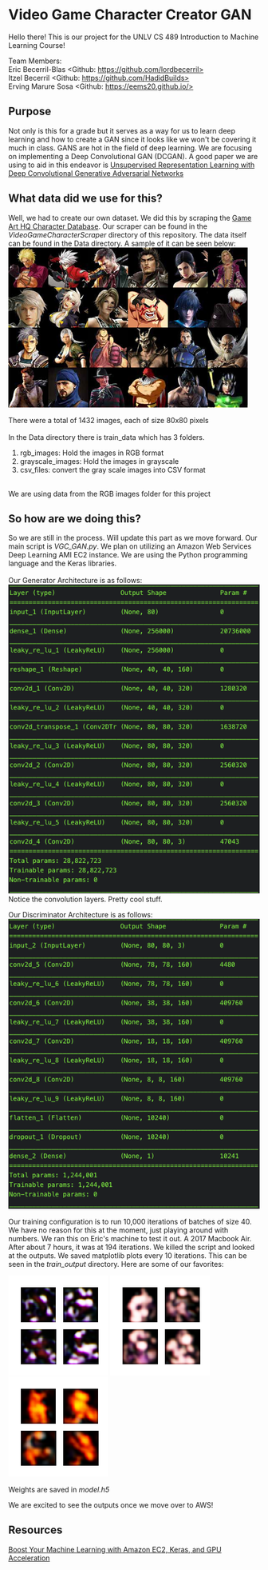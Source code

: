 # Video Game Character Creator GAN
Hello there! This is our project for the UNLV CS 489 Introduction to Machine Learning Course! <br/>

Team Members: <br/>
Eric Becerril-Blas    <Github: https://github.com/lordbecerril>  <br/>
Itzel Becerril        <Github: https://github.com/HadidBuilds>   <br/>
Erving Marure Sosa    <Github: https://eems20.github.io/>        <br/>

## Purpose
Not only is this for a grade but it serves as a way for us to learn deep learning and how to create a GAN since it looks like we won't be covering it much in class. GANS are hot in the field of deep learning. We are focusing on implementing a Deep Convolutional GAN (DCGAN). A good paper we are using to aid in this endeavor is [Unsupervised Representation Learning with Deep Convolutional Generative Adversarial Networks](https://arxiv.org/abs/1511.06434) <br/>

## What data did we use for this?
Well, we had to create our own dataset. We did this by scraping the [Game Art HQ Character Database](http://www.game-art-hq.com/52702/the-game-art-hq/). Our scraper can be found in the *VideoGameCharacterScraper* directory of this repository. The data itself can be found in the Data directory. A sample of it can be seen below: <br/>
![Example Board](./Data/data_sample.png)


There were a total of 1432 images, each of size 80x80 pixels <br/>
<br/>
In the Data directory there is train_data which has 3 folders. <br/>
1. rgb_images: Hold the images in RGB format
2. grayscale_images: Hold the images in grayscale
3. csv_files: convert the gray scale images into CSV format
 <br/>
We are using data from the RGB images folder for this project

## So how are we doing this?
So we are still in the process. Will update this part as we move forward. Our main script is *VGC_GAN.py*. We plan on utilizing an Amazon Web Services Deep Learning AMI EC2 instance. We are using the Python programming language and the Keras libraries.<br/>
<br/>
Our Generator Architecture is as follows:<br/>
![Generator](./Data/Generator_Arch.png)<br/>
Notice the convolution layers. Pretty cool stuff.
<br/>

Our Discriminator Architecture is as follows:<br/>
![Discriminator](./Data/Discriminator_Arch.png)
<br/>

Our training configuration is to run 10,000 iterations of batches of size 40. We have no reason for this at the moment, just playing around with numbers. We ran this on Eric's machine to test it out. A 2017 Macbook Air. After about 7 hours, it was at 194 iterations. We killed the script and looked at the outputs. We saved matplotlib plots every 10 iterations. This can be seen in the *train_output* directory. Here are some of our favorites:<br/>

![190 iteration](./train_output/190.png)
![160 iteration](./train_output/160.png)
![120 iteration](./train_output/120.png)

Weights are saved in *model.h5* <br/>

We are excited to see the outputs once we move over to AWS!

## Resources
[Boost Your Machine Learning with Amazon EC2, Keras, and GPU Acceleration](https://towardsdatascience.com/boost-your-machine-learning-with-amazon-ec2-keras-and-gpu-acceleration-a43aed049a50)
